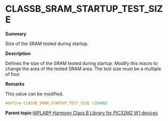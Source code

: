 # CLASSB\_SRAM\_STARTUP\_TEST\_SIZE

**Summary**

Size of the SRAM tested during startup.

**Description**

Defines the size of the SRAM tested during startup. Modify this macro to change the area of the tested SRAM area. The test size must be a multiple of four.

**Remarks**

This value can be modified.

```c
#define CLASSB_SRAM_STARTUP_TEST_SIZE (2048U)
```

**Parent topic:**[MPLAB® Harmony Class B Library for PIC32MZ W1 devices](GUID-B046F97C-6BDC-45FC-BC1F-8C54B8F6F09A.md)

